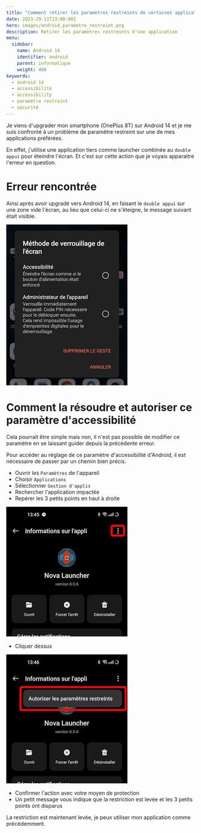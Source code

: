 ```yaml
---
title: "Comment retirer les paramètres restreints de certaines applications"
date: 2023-29-11T23:00:00Z
hero: images/android_parametre_restreint.png
description: Retirer les paramètres restreints d'une application
menu:
  sidebar:
    name: Android 14
    identifier: android
    parent: informatique
    weight: 400
keywords:
  - android 14
  - accessibilité
  - accessibility
  - paramètre restreint
  - sécurité
---
```



Je viens d'upgrader mon smartphone (OnePlus 8T) sur Android 14 et je me suis confronté à un problème de paramètre restreint sur une de mes applications préférées.

En effet, j'utilise une application tiers comme launcher combinée au `double appui` pour éteindre l'écran. Et c'est sur cette action que je voyais apparaitre l'erreur en question.

# Erreur rencontrée

Ainsi après avoir upgradé vers Android 14, en faisant le `double appui` sur une zone vide l'écran, au lieu que celui-ci ne s'éteigne, le message suivant était visible.

![1](images/Screenshot_2023-11-29-08-23-37-57_3822ac0e29cfec8970059bb21d01f05e.jpg)

# Comment la résoudre et autoriser ce paramètre d'accessibilité

Cela pourrait être simple mais non, il n'est pas possible de modifier ce paramètre en se laissant guider depuis la précédente erreur.

Pour accèder au réglage de ce paramètre d'accessibilité d'Android, il est nécessaire de passer par un chemin bien précis.

* Ouvrir les `Paramètres` de l'appareil
* Choisir `Applications`
* Sélectionner `Gestion d'applis`
* Rechercher l'application impactée
* Repérer les 3 petits points en haut à droite

![1](images/Screenshot_2023-11-29-13-45-30-54_fc704e6b13c4fb26bf5e411f75da84f2.jpg)

* Cliquer dessus

![1](images/Screenshot_2023-11-29-13-46-05-64_fc704e6b13c4fb26bf5e411f75da84f2.jpg)


* Confirmer l'action avec votre moyen de protection
* Un petit message vous indique que la restriction est levée et les 3 petits points ont disparus

La restriction est maintenant levée, je peux utiliser mon application comme précédemment.